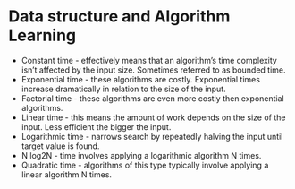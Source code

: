 # Data structure and Algorithm Learning

- Constant time - effectively means that an algorithm’s time complexity isn’t affected by the input size. Sometimes referred to as bounded time.
- Exponential time - these algorithms are costly. Exponential times increase dramatically in relation to the size of the input.
- Factorial time - these algorithms are even more costly then exponential algorithms.
- Linear time - this means the amount of work depends on the size of the input. Less efficient the bigger the input.
- Logarithmic time - narrows search by repeatedly halving the input until target value is found.
- N log2N - time involves applying a logarithmic algorithm N times.
- Quadratic time - algorithms of this type typically involve applying a linear algorithm N times.
